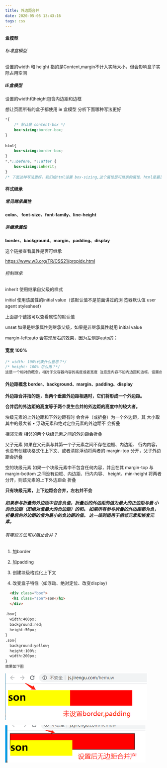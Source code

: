 ```yaml
---
title: 外边距合并
date: 2020-05-05 13:43:16
tags: css
---
```


#### 盒模型

######  标准盒模型

设置的width 和 height 指的是Content,margin不计入实际大小，但会影响盒子实际占用空间

##### IE盒模型

设置的width和height包含内边距和边框

想让页面所有的盒子都使用 ie 盒模型 分析下面哪种写法更好

```css
*{
    /* 默认是 content-box */
	box-sizing:border-box;   
}

html{
    box-sizing:border-box;
}
*,*::before, *::after {
    box-sizing:inherit;
}
/* 下面这种写法更好，我们给html设置 box-sizing,这个属性是可继承的属性，html是最顶点的标签，下面所有的标签都可以继承它的可继承属性，这样写的好处是，当我们想要改变下面某个层级的样式时，我们直接给这个层级的最高层改变即可，它下面的子元素会继承父类的样式 */
```

#### 样式继承

##### 常见继承属性

**color、 font-size、font-family、line-height**

##### 非继承属性

**border、background、margin、padding、display**

这个链接查看属性是否可继承

https://www.w3.org/TR/CSS21/propidx.html

###### 控制继承

inherit 使用继承自父级的样式

initial  使用该属性的initial value（该默认值不是前面讲过的浏 览器默认值 user agent stylesheet）

上面那个链接可以查看属性的默认值

unset  如果是继承属性则继承父级，如果是非继承属性就用 initial value

margin-left:auto 会实现居右的效果，因为左侧是auto的；

#### 宽度 100%

```css
/* width: 100%代表什么意思？*/
/* height: 100% 怎么用？*/
这是一个相对的概念，相对于父容器内容的高度或者宽度 注意是内容不加内边距和边框，设置自己 内容 的宽度或者高度与父容器的 内容 的宽度和高度一样，撑满父容器；注意仅仅是内容，不包括边框和padding,如果有padding和border 会超出父容器；父容器一定要设置了宽度和高度，子容器才可以这样写。
```





#### 外边距概念 border、background、margin、padding、display

**外边距合并指的是，当两个垂直外边距相遇时，它们将形成一个外边距。**

**合并后的外边距的高度等于两个发生合并的外边距的高度中的较大者。**

块级元素的上外边距和下外边距有时 会合并（或折叠）为一个外边距，其 大小取其中的最大者 • 浮动元素和绝对定位元素的外边距不 会折叠



相邻元素  相邻的两个块级元素之间的外边距会折叠

父子元素  如果在父元素与其第一个子元素之间不存在边框、内边距、 行内内容，也没有创建块格式化上下文、或者清除浮动将两者的 margin-top 分开，父子外边距会折叠

空的块级元素  如果一个块级元素中不包含任何内容，并且在其 margin-top 与 margin-bottom 之间没有边框、内边距、行内内容、 height、min-height 将两者分开，则该元素的上下外边距会 折叠

**只有块级元素，上下边距会合并，左右并不会**

##### 如果参与折叠的外边距中包含负值，折叠后的外边距的值为最大的正边距与最 小的负边距（即绝对值最大的负边距）的和。 如果所有参与折叠的外边距都为负，折叠后的外边距的值为最小的负边距的值。 这一规则适用于相邻元素和嵌套元素。

###### 有哪些方法可以阻止合并？

1. 加border 

2. 加padding 
3. 创建块级格式化上下文
4.  改变盒子特性（如浮动、绝对定位、改变display）

```html
  <div class="box">
   <h1 class="son">son</h1>
  </div>

.box{
  width:400px;
  background:red;
  height:50px;
}
.son{
  background:yellow;
  height:100%;
  width:200px;
}
效果如下图
```

![](../img/边距合并/合并1.png)

![](../img/边距合并/合并2.png)